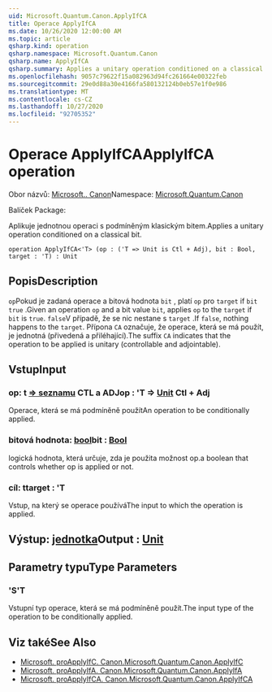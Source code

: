 ```yaml
---
uid: Microsoft.Quantum.Canon.ApplyIfCA
title: Operace ApplyIfCA
ms.date: 10/26/2020 12:00:00 AM
ms.topic: article
qsharp.kind: operation
qsharp.namespace: Microsoft.Quantum.Canon
qsharp.name: ApplyIfCA
qsharp.summary: Applies a unitary operation conditioned on a classical bit.
ms.openlocfilehash: 9057c79622f15a082963d94fc261664e00322feb
ms.sourcegitcommit: 29e0d88a30e4166fa580132124b0eb57e1f0e986
ms.translationtype: MT
ms.contentlocale: cs-CZ
ms.lasthandoff: 10/27/2020
ms.locfileid: "92705352"
---
```

# <a name="applyifca-operation"></a><span data-ttu-id="3456d-102">Operace ApplyIfCA</span><span class="sxs-lookup"><span data-stu-id="3456d-102">ApplyIfCA operation</span></span>

<span data-ttu-id="3456d-103">Obor názvů: [Microsoft.. Canon](xref:Microsoft.Quantum.Canon)</span><span class="sxs-lookup"><span data-stu-id="3456d-103">Namespace: [Microsoft.Quantum.Canon](xref:Microsoft.Quantum.Canon)</span></span>

<span data-ttu-id="3456d-104">Balíček [](https://nuget.org/packages/)</span><span class="sxs-lookup"><span data-stu-id="3456d-104">Package: [](https://nuget.org/packages/)</span></span>


<span data-ttu-id="3456d-105">Aplikuje jednotnou operaci s podmíněným klasickým bitem.</span><span class="sxs-lookup"><span data-stu-id="3456d-105">Applies a unitary operation conditioned on a classical bit.</span></span>

```qsharp
operation ApplyIfCA<'T> (op : ('T => Unit is Ctl + Adj), bit : Bool, target : 'T) : Unit
```


## <a name="description"></a><span data-ttu-id="3456d-106">Popis</span><span class="sxs-lookup"><span data-stu-id="3456d-106">Description</span></span>

<span data-ttu-id="3456d-107">`op`Pokud je zadaná operace a bitová hodnota `bit` , platí `op` pro `target` if `bit` `true` .</span><span class="sxs-lookup"><span data-stu-id="3456d-107">Given an operation `op` and a bit value `bit`, applies `op` to the `target` if `bit` is `true`.</span></span> <span data-ttu-id="3456d-108">`false`V případě, že se nic nestane s `target` .</span><span class="sxs-lookup"><span data-stu-id="3456d-108">If `false`, nothing happens to the `target`.</span></span>
<span data-ttu-id="3456d-109">Přípona `CA` označuje, že operace, která se má použít, je jednotná (přivedená a přiléhající).</span><span class="sxs-lookup"><span data-stu-id="3456d-109">The suffix `CA` indicates that the operation to be applied is unitary (controllable and adjointable).</span></span>

## <a name="input"></a><span data-ttu-id="3456d-110">Vstup</span><span class="sxs-lookup"><span data-stu-id="3456d-110">Input</span></span>

### <a name="op--t--unit-ctl--adj"></a><span data-ttu-id="3456d-111">op: t [=> seznamu](xref:microsoft.quantum.lang-ref.unit) CTL a ADJ</span><span class="sxs-lookup"><span data-stu-id="3456d-111">op : 'T => [Unit](xref:microsoft.quantum.lang-ref.unit) Ctl + Adj</span></span>

<span data-ttu-id="3456d-112">Operace, která se má podmíněně použít</span><span class="sxs-lookup"><span data-stu-id="3456d-112">An operation to be conditionally applied.</span></span>


### <a name="bit--bool"></a><span data-ttu-id="3456d-113">bitová hodnota: [bool](xref:microsoft.quantum.lang-ref.bool)</span><span class="sxs-lookup"><span data-stu-id="3456d-113">bit : [Bool](xref:microsoft.quantum.lang-ref.bool)</span></span>

<span data-ttu-id="3456d-114">logická hodnota, která určuje, zda je použita možnost op.</span><span class="sxs-lookup"><span data-stu-id="3456d-114">a boolean that controls whether op is applied or not.</span></span>


### <a name="target--t"></a><span data-ttu-id="3456d-115">cíl: t</span><span class="sxs-lookup"><span data-stu-id="3456d-115">target : 'T</span></span>

<span data-ttu-id="3456d-116">Vstup, na který se operace používá</span><span class="sxs-lookup"><span data-stu-id="3456d-116">The input to which the operation is applied.</span></span>



## <a name="output--unit"></a><span data-ttu-id="3456d-117">Výstup: [jednotka](xref:microsoft.quantum.lang-ref.unit)</span><span class="sxs-lookup"><span data-stu-id="3456d-117">Output : [Unit](xref:microsoft.quantum.lang-ref.unit)</span></span>



## <a name="type-parameters"></a><span data-ttu-id="3456d-118">Parametry typu</span><span class="sxs-lookup"><span data-stu-id="3456d-118">Type Parameters</span></span>

### <a name="t"></a><span data-ttu-id="3456d-119">'S</span><span class="sxs-lookup"><span data-stu-id="3456d-119">'T</span></span>

<span data-ttu-id="3456d-120">Vstupní typ operace, která se má podmíněně použít.</span><span class="sxs-lookup"><span data-stu-id="3456d-120">The input type of the operation to be conditionally applied.</span></span>

## <a name="see-also"></a><span data-ttu-id="3456d-121">Viz také</span><span class="sxs-lookup"><span data-stu-id="3456d-121">See Also</span></span>

- [<span data-ttu-id="3456d-122">Microsoft. proApplyIfC. Canon.</span><span class="sxs-lookup"><span data-stu-id="3456d-122">Microsoft.Quantum.Canon.ApplyIfC</span></span>](xref:Microsoft.Quantum.Canon.ApplyIfC)
- [<span data-ttu-id="3456d-123">Microsoft. proApplyIfA. Canon.</span><span class="sxs-lookup"><span data-stu-id="3456d-123">Microsoft.Quantum.Canon.ApplyIfA</span></span>](xref:Microsoft.Quantum.Canon.ApplyIfA)
- [<span data-ttu-id="3456d-124">Microsoft. proApplyIfCA. Canon.</span><span class="sxs-lookup"><span data-stu-id="3456d-124">Microsoft.Quantum.Canon.ApplyIfCA</span></span>](xref:Microsoft.Quantum.Canon.ApplyIfCA)